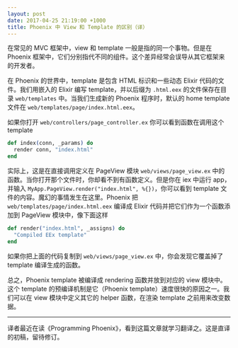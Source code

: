 ```yaml
---
layout: post
date: 2017-04-25 21:19:00 +1000
title: Phoenix 中 View 和 Template 的区别（译）
---
```


在常见的 MVC 框架中，view 和 template 一般是指的同一个事物。但是在 Phoenix 框架中，它们分别指代不同的组件。这个差异经常会误导从其它框架来的开发者。

在 Phoenix 的世界中，template 是包含 HTML 标识和一些动态 Elixir 代码的文件。我们用嵌入的 Elixir 编写 template，并以后缀为 `.html.eex` 的文件保存在目录 `web/templates` 中。当我们生成新的 Phoenix 程序时，默认的 home template 文件在 `web/templates/page/index.html.eex`。

如果你打开 `web/controllers/page_controller.ex` 你可以看到函数在调用这个 template

``` elixir
def index(conn, _params) do
  render conn, "index.html"
end
```

实际上，这是在直接调用定义在 PageView 模块 `web/views/page_view.ex` 中的函数。当你打开那个文件时，你却看不到有函数定义。但是你在 iex 中运行 app，并输入 `MyApp.PageView.render("index.html", %{})`，你可以看到 template 文件的内容。魔幻的事情发生在这里。Phoenix 把 `web/templates/page/index.html.eex` 编译成 Elixir 代码并把它们作为一个函数添加到 PageView 模块中，像下面这样

``` elixir
def render("index.html", _assigns) do
  "Compiled EEx template"
end
```

如果你把上面的代码复制到 `web/views/page_view.ex` 中，你会发现它覆盖掉了 template 编译生成的函数。

总之，Phoenix template 被编译成 rendering 函数并放到对应的 view 模块中。这个 template 的预编译机制是它（Phoenix template）速度很快的原因之一。我们可以在 view 模块中定义其它的 helper 函数，在渲染 template 之前用来改变数据。

---

译者最近在读《Programming Phoenix》，看到这篇文章就学习翻译之。这是直译的初稿，留待修订。



